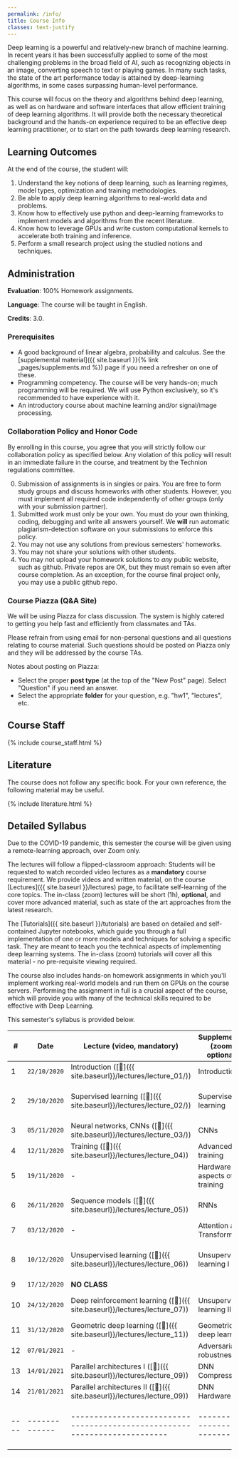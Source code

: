 ```yaml
---
permalink: /info/
title: Course Info
classes: text-justify
---
```


Deep learning is a powerful and relatively-new branch of machine learning.
In recent years it has been successfully applied to some of the most challenging
problems in the broad field of AI, such as recognizing objects in an image,
converting speech to text or playing games. In many such tasks,
the state of the art performance today is attained by deep-learning algorithms,
in some cases surpassing human-level performance.

This course will focus on the theory and algorithms behind deep learning,
as well as on hardware and software interfaces that allow efficient training of
deep learning algorithms. It will provide both the necessary theoretical
background and the hands-on experience required to be an effective deep learning
practitioner, or to start on the path towards deep learning research.

## Learning Outcomes

At the end of the course, the student will:

1.	Understand the key notions of deep learning, such as learning regimes, model
    types, optimization and training methodologies.
1.  Be able to apply deep learning algorithms to real-world data and problems.
1.	Know how to effectively use python and deep-learning frameworks to implement
    models and algorithms from the recent literature.
1.	Know how to leverage GPUs and write custom computational kernels to
    accelerate both training and inference.
1.	Perform a small research project using the studied notions and techniques.


## Administration

**Evaluation**: 100% Homework assignments.

**Language**: The course will be taught in English.

**Credits**: 3.0.

### Prerequisites

- A good background of linear algebra, probability and calculus. See the
  [supplemental material]({{ site.baseurl }}{% link _pages/supplements.md %})
  page if you need a refresher on one of these.
- Programming competency. The course will be very hands-on; much programming
  will be required.  We will use Python exclusively, so it's recommended to have
  experience with it.
- An introductory course about machine learning and/or signal/image processing.

### Collaboration Policy and Honor Code

By enrolling in this course, you agree that you will strictly follow our
collaboration policy as specified below. Any violation of this policy will
result in an immediate failure in the course, and treatment by the Technion
regulations committee.

0. Submission of assignments is in singles or pairs.
   You are free to form study groups and discuss homeworks with other students.
   However, you must implement all required code independently of other groups
   (only with your submission partner).
1. Submitted work must only be your own. You must do your own thinking,
   coding, debugging and write all answers yourself. We **will** run automatic
   plagiarism-detection software on your submissions to enforce this policy.
3. You may not use any solutions from previous semesters' homeworks.
4. You may not share your solutions with other students.
5. You may not upload your homework solutions to *any* public website, such as
   github. Private repos are OK, but they must remain so even after course completion.
   As an exception, for the course final project only, you may use a public github repo.

### Course Piazza (Q&A Site)

We will be using Piazza for class discussion. The system is highly
catered to getting you help fast and efficiently from classmates and TAs.

Please refrain from using email for non-personal questions and all questions
relating to course material. Such questions should be posted on Piazza only and
they will be addressed by the course TAs.

Notes about posting on Piazza:
- Select the proper **post type** (at the top of the "New Post" page).
  Select "Question" if you need an answer.
- Select the appropriate **folder** for your question, e.g. "hw1", "lectures",
  etc.

## Course Staff

{% include course_staff.html %}

## Literature

The course does not follow any specific book. For your own reference, the
following material may be useful.

{% include literature.html %}

## Detailed Syllabus

Due to the COVID-19 pandemic, this semester the course will be given using a
remote-learning approach, over Zoom only.

The lectures will follow a flipped-classroom approach: Students will be
requested to watch recorded video lectures as a **mandatory** course
requirement. We provide videos and written material, on the course
[Lectures]({{ site.baseurl }}/lectures) page, to facilitate self-learning of
the core topics. The in-class (zoom) lectures will be short (1h), **optional**,
and cover more advanced material, such as state of the art approaches from the
latest research.

The [Tutorials]({{ site.baseurl }}/tutorials) are based on detailed and
self-contained Jupyter notebooks, which guide you through a full implementation
of one or more models and techniques for solving a specific task. They are
meant to teach you the technical aspects of implementing deep learning systems.
The in-class (zoom) tutorials will cover all this material - no pre-requisite
viewing required.

The course also includes hands-on homework assignments in which you'll implement
working real-world models and run them on GPUs on the course servers.
Performing the assignment in full is a crucial aspect of the course, which will
provide you with many of the technical skills required to be effective with
Deep Learning.

This semester's syllabus is provided below.


| #    | Date          | Lecture (video, mandatory)                                                | Supplemental (zoom, optional) | Tutorial                                    | Homework   |
| ---- | ------------- | ------------------------------------------------------------------------- | ----------------------------- | ------------------------------------------- | ---------- |
| 1    | `22/10/2020`  | Introduction ([🔗]({{ site.baseurl}}/lectures/lecture_01/))               | Introduction                  | Env setup, numpy, torch
| 2    | `29/10/2020`  | Supervised learning ([🔗]({{ site.baseurl}}/lectures/lecture_02/))        | Supervised learning           | Supervised learning, PyTorch basics I       | HW1        |
| 3    | `05/11/2020`  | Neural networks, CNNs ([🔗]({{ site.baseurl}}/lectures/lecture_03/))      | CNNs                          | MLP, PyTorch basics II                      |            |
| 4    | `12/11/2020`  | Training ([🔗]({{ site.baseurl}}/lectures/lecture_04))                    | Advanced training             | CNNs, ResNets                               |            |
| 5    | `19/11/2020`  | -                                                                         | Hardware aspects of training  | Optimization                                | HW2        |
| 6    | `26/11/2020`  | Sequence models ([🔗]({{ site.baseurl}}/lectures/lecture_05))             | RNNs                          | Sequence modeling, RNNs, TCNs               |            |
| 7    | `03/12/2020`  | -                                                                         | Attention and Transformers    | Attention                                   |            |
| 8    | `10/12/2020`  | Unsupervised learning ([🔗]({{ site.baseurl}}/lectures/lecture_06))       | Unsupervised learning I       | Transfer learning, domain adaptation        | HW3        |
| 9    | `17/12/2020`  | **NO CLASS**                                                              |                               |                                             |            |
| 10   | `24/12/2020`  | Deep reinforcement learning ([🔗]({{ site.baseurl}}/lectures/lecture_07)) | Unsupervised learning II      | Deep reinforcement learning                 |            |
| 11   | `31/12/2020`  | Geometric deep learning ([🔗]({{ site.baseurl}}/lectures/lecture_11))     | Geometric deep learning       | Geometric deep learning                     | HW4        |
| 12   | `07/01/2021`  | -                                                                         | Adversarial robustness        | Matrix Completion                           |            |
| 13   | `14/01/2021`  | Parallel architectures I ([🔗]({{ site.baseurl}}/lectures/lecture_09))    | DNN Compression               |                                             |            |
| 14   | `21/01/2021`  | Parallel architectures II ([🔗]({{ site.baseurl}}/lectures/lecture_09))   | DNN Hardware                  | CUDA                                        |            |
| ---- | ------------- | ------------------------------------------------------------------------- | ----------------------------- | ------------------------------------------- | ---------- |

